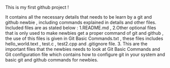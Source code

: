 This is my first github project !
  
  It contains all the necessary details that needs to be learn by a git and github newbie , including commands explained in details 
  and other files.
  Included files are as stated below :
  1.README.md , 
  2.Other optional files that is only used to make newbies get a proper command of git and github , the use of this files is given 
    in Git Basic Commands.txt , these files includes hello_world.text , test.c , test2.cpp and .gitignore file.
  3. This are the important files that the newbies needs to look at
     Git Basic Commands and Git configuration file which contains how to configure git in your system and basic git and github commands 
     for newbies.

